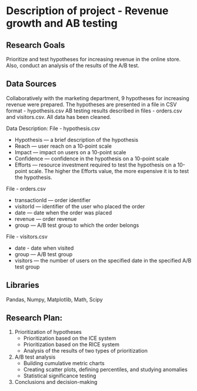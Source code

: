 # Description of project - Revenue growth and AB testing
## Research Goals
Prioritize and test hypotheses for increasing revenue in the online store. Also, conduct an analysis of the results of the A/B test.

## Data Sources
Collaboratively with the marketing department, 9 hypotheses for increasing revenue were prepared. The hypotheses are presented in a file in CSV format - hypothesis.csv
AB testing results described in files - orders.csv and visitors.csv. All data has been cleaned.

Data Description:
File - hypothesis.csv

- Hypothesis — a brief description of the hypothesis
- Reach — user reach on a 10-point scale
- Impact — impact on users on a 10-point scale
- Confidence — confidence in the hypothesis on a 10-point scale
- Efforts — resource investment required to test the hypothesis on a 10-point scale. The higher the Efforts value, the more expensive it is to test the hypothesis.

File - orders.csv

- transactionId — order identifier
- visitorId — identifier of the user who placed the order
- date — date when the order was placed
- revenue — order revenue
- group — A/B test group to which the order belongs

File - visitors.csv

- date - date when visited
- group — A/B test group
- visitors — the number of users on the specified date in the specified A/B test group

## Libraries
Pandas, Numpy, Matplotlib, Math, Scipy

## Research Plan:
1. Prioritization of hypotheses
   - Prioritization based on the ICE system
   - Prioritization based on the RICE system
   - Analysis of the results of two types of prioritization
2. A/B test analysis
   - Building cumulative metric charts
   - Creating scatter plots, defining percentiles, and studying anomalies
   - Statistical significance testing
3. Conclusions and decision-making
